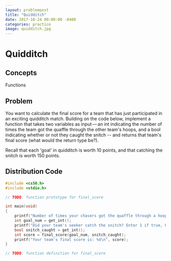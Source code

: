 ```yaml
---
layout: problempost
title: "Quidditch"
date: 2017-10-24 00:00:00 -0400
categories: practice
image: quidditch.jpg
---
```


# Quidditch

## Concepts

Functions

## Problem
You want to calculate the final score for a team that has just participated in an exciting quidditch match. Building on the code below, implement a function that takes two variables as input — an int indicating the number of times the team got the quaffle through the other team's hoops, and a bool indicating whether or not they caught the snitch -- and returns that team's final score (what would the return type be?).  

Recall that each 'goal' in quidditch is worth 10 points, and that catching the snitch is worth 150 points.

## Distribution Code
```c
#include <cs50.h>
#include <stdio.h>

// TODO: function prototype for final_score

int main(void)
{
    printf("Number of times your chasers got the quaffle through a hoop: ");
    int goal_num = get_int();
    printf("Did your team's seeker catch the snitch? Enter 1 if true, 0 otherwise: ");
    bool snitch_caught = get_int();
    int score = final_score(goal_num, snitch_caught);
    printf("Your team's final score is: %d\n", score);
}

// TODO: function definition for final_score

```
